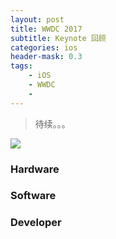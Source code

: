 ```yaml
---
layout: post
title: WWDC 2017
subtitle: Keynote 回顾
categories: ios
header-mask: 0.3
tags: 
    - iOS
    - WWDC
    - 
---
```


> 待续。。。
	
	
![](http://o6ledomfy.bkt.clouddn.com/2017-06-07-2017-06-08%2000.25.12.gif)
### Hardware  

### Software

### Developer

